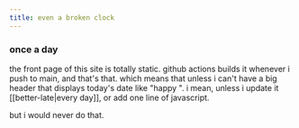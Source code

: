 ```yaml
---
title: even a broken clock
---
```


### once a day

the front page of this site is totally static. github actions builds it whenever i push to main, and that's that. which means that unless i can't have a big header that displays today's date like "happy <script>["sunday","monday","tuesday","wednesday","thursday","friday","saturday"][new Date().getDay()]</script>". i mean, unless i update it [[better-late|every day]], or add one line of javascript.

but i would never do that.